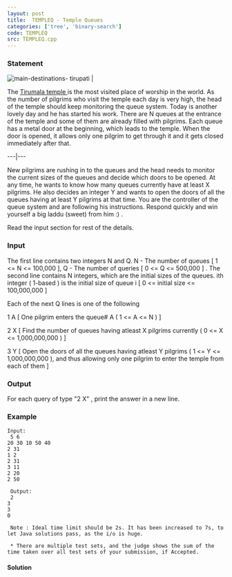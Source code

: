 ```yaml
---
layout: post
title:  TEMPLEQ - Temple Queues
categories: ['tree', 'binary-search']
code: TEMPLEQ
src: TEMPLEQ.cpp
---
```


### **Statement**

![main-destinations-
tirupati](http://farm6.static.flickr.com/5056/5472021008_bcb05d7fb5.jpg) |

The [Tirumala temple
](http://en.wikipedia.org/wiki/Tirumala_Venkateswara_Temple) is the most
visited place of worship in the world. As the number of pilgrims who visit the
temple each day is very high, the head of the temple should keep monitoring
the queue system. Today is another lovely day and he has started his work.
There are N queues at the entrance of the temple and some of them are
already filled with pilgrims. Each queue has a metal door at the beginning,
which leads to the temple. When the door is opened, it allows only one pilgrim
to get through it and it gets closed immediately after that.  
  
---|---  
  
New pilgrims are rushing in to the queues and the head needs to monitor the
current sizes of the queues and decide which doors to be opened. At any time,
he wants to know how many queues currently have at least X pilgrims. He
also decides an integer Y and wants to open the doors of all the queues
having at least Y pilgrims at that time. You are the controller of the
queue system and are following his instructions. Respond quickly and win
yourself a big laddu (sweet) from him :) .

  
Read the input section for rest of the details.  
  

### Input

The first line contains two integers N and Q. N - The number of queues [ 1 <=
N <= 100,000 ], Q - The number of queries [ 0 <= Q <= 500,000 ] . The second
line contains N integers, which are the initial sizes of the queues. ith
integer ( 1-based ) is the initial size of queue i [ 0 <= initial size <=
100,000,000 ]  
  
Each of the next Q lines is one of the following  
  
1 A [ One pilgrim enters the queue# A ( 1 <= A <= N ) ]  
  
2 X [ Find the number of queues having atleast X pilgrims currently ( 0 <= X
<= 1,000,000,000 ) ]  
  
3 Y [ Open the doors of all the queues having atleast Y pilgrims ( 1 <= Y <=
1,000,000,000 ), and thus allowing only one pilgrim to enter the temple from
each of them ]  
  

### Output

For each query of type "2 X" , print the answer in a new line.  
  

### Example

    
    
    Input:  
     5 6  
    20 30 10 50 40  
    2 31  
    1 2  
    2 31  
    3 11  
    2 20  
    2 50  
      
     Output:  
     2  
    3  
    3  
    0  
      
     Note : Ideal time limit should be 2s. It has been increased to 7s, to let Java solutions pass, as the i/o is huge.  
      
     * There are multiple test sets, and the judge shows the sum of the time taken over all test sets of your submission, if Accepted.



#### **Solution**



